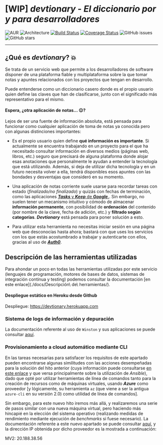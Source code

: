 # **[WIP]** ***devtionary*** - *El diccionario por y para desarrolladores*

![AUR](https://img.shields.io/aur/license/yaourt.svg)
![Architecture](https://img.shields.io/badge/arch-microservices-f95f9a.svg)
[![Build Status](https://travis-ci.com/adrianmorente/devtionary.svg?branch=master)](https://travis-ci.com/adrianmorente/devtionary)
[![Coverage Status](https://coveralls.io/repos/github/adrianmorente/devtionary/badge.svg?branch=master)](https://coveralls.io/github/adrianmorente/devtionary?branch=master)
![GitHub issues](https://img.shields.io/github/issues/adrianmorente/devtionary.svg)
![GitHub stars](https://img.shields.io/github/stars/adrianmorente/devtionary.svg?style=social&label=Stars)

---

## ¿Qué es ***devtionary***? :boom:

Se trata de un servicio web que permite a los desarrolladores de software disponer de una plataforma fiable y multiplataforma sobre la que tomar notas y apuntes relacionados con los proyectos que tengan en desarrollo.

Puede entenderse como un diccionario casero donde es el propio usuario quien define las claves que han de clasificarse, junto con el significado más representativo para el mismo.

#### Espera, ¿otra aplicación de notas... :neutral_face:?

Lejos de ser una fuente de información absoluta, está pensada para funcionar como cualquier aplicación de toma de notas ya conocida pero con algunas distinciones importantes:

- Es el propio usuario quien define **qué información es importante**. Si actualmente se encuentra trabajando en un proyecto para el que ha necesitado consultar información en diversos medios (páginas web, libros, etc.) seguro que precisará de alguna plataforma donde alojar esas anotaciones que personalmente le ayudan a entender la tecnología que está utilizando. Además, si deja de utilizar dicha tecnología y en un futuro necesita volver a ella, tendrá disponibles esos apuntes con las bondades y desventajas que consideró en su momento.

- Una aplicación de notas corriente suele usarse para recordar tareas con estado (*finalizado/no finalizado*) y quizás con fechas de terminación, como las aplicaciones [***Tasks*** y ***Keep*** de ***Google***.](https://keep.google.com/). Sin embargo, no suelen tener un mecanismo intuitivo y cómodo de almacenar **información permanente**, con posibilidad de **ordenación** del contenido (por nombre de la clave, fecha de adición, etc.) y **filtrado según categorías**. ***Devtionary*** está pensada para poner solución a esto.

- Para utilizar esta herramienta no necesitas iniciar sesión en una página web que desconocías hasta ahora; bastará con que uses los servicios con los que estás acostumbrado a trabajar y autenticarte con ellos, gracias al uso de [***Auth0***](https://auth0.com/).

## Descripción de las herramientas utilizadas

Para ahondar un poco en todas las herramientas utilizadas por este servicio (lenguajes de programación, motores de bases de datos, sistemas de integración continua y testing) podemos consultar la documentación [en este enlace](./docs/Descripción\ de\ herramientas/).

#### Despliegue estático en Heroku desde Github

Despliegue: https://devtionary.herokuapp.com

### Sistema de logs de información y depuración

La documentación referente al uso de `Winston` y sus aplicaciones se puede consultar [aquí](https://github.com/adrianmorente/devtionary/tree/master/docs/Sistema%20de%20logs).

### Provisionamiento a cloud automático mediante CLI

En las tareas necesarias para satisfacer los requisitos de este apartado pueden encontrarse algunas similitudes con las acciones desempeñadas para la solución del hito anterior (cuya información puede consultarse [en este enlace](./docs/Provisionamiento/) y que versa principalmente sobre la utilización de *Ansible*), dado que opté por utilizar herramientas de línea de comandos tanto para la creación de recursos como de máquinas virtuales, usando ***Azure*** como proveedor [y lógicamente, su herramienta `az` (que viene a ser la antigua `azure-cli` en su versión 2.0) como utilidad de línea de comandos].

Sin embargo, para este nuevo hito iremos más allá, y realizaremos una serie de pasos similar con una nueva máquina virtual, pero haciendo más hincapié en la elección del sistema operativo (realizando medidas de rendimiento mediante ejecución de *benchmarks* si fuese necesario). La documentación referente a este nuevo apartado se puede consultar [aquí](./docs/Provisionamiento%20automático), y la dirección IP obtenida por dicho proveedor es la mostrada a continuación:

MV2: 20.188.38.56
